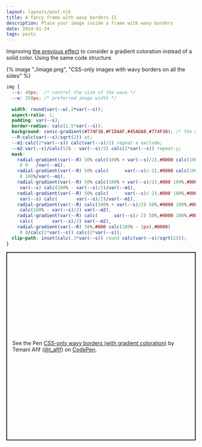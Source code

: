 ```yaml
---
layout: layouts/post.njk
title: A fancy frame with wavy borders II
description: Place your image inside a frame with wavy borders
date: 2024-01-24
tags: posts
---
```


Improving [the previous effect](/image-wavy-borders/) to consider a gradient coloration instead of a solid color. Using the same code structure.

{% image "./image.png", "CSS-only images with wavy borders on all the sides" %}

```css
img {
  --s: 40px;  /* control the size of the wave */
  --w: 250px; /* preferred image width */
  
  width: round(var(--w),2*var(--s));
  aspect-ratio: 1;
  padding: var(--s);
  border-radius: calc(1.5*var(--s));
  background: conic-gradient(#774F38,#F1D4AF,#45ADA8,#774F38); /* the gradient */
  --R:calc(var(--s)/sqrt(2)) at;
  --m1:calc(2*var(--s)) calc(var(--s)/2) repeat-x exclude;
  --m2:var(--s)/calc(51% - var(--s)/2) calc(2*var(--s)) repeat-y;
  mask:
    radial-gradient(var(--R) 50% calc(100% + var(--s)/2),#0000 calc(100% - 1px),#000) 
     0 0   /var(--m1),
    radial-gradient(var(--R) 50% calc(      var(--s)/-2),#0000 calc(100% - 1px),#000) 
     0 100%/var(--m1),
    radial-gradient(var(--R) 50% calc(100% + var(--s)/2),#000 100%,#0000 calc(100% + 1px)) 
     var(--s) calc(100% - var(--s)/2)/var(--m1),
    radial-gradient(var(--R) 50% calc(      var(--s)/-2),#000 100%,#0000 calc(100% + 1px)) 
     var(--s) calc(       var(--s)/2)/var(--m1),
    radial-gradient(var(--R) calc(100% + var(--s)/2) 50%,#0000 100%,#000 calc(100% + 1px))
     calc(100% - var(--s)/2) var(--m2),
    radial-gradient(var(--R) calc(      var(--s)/-2) 50%,#0000 100%,#000 calc(100% + 1px))
     calc(       var(--s)/2) var(--m2),
    radial-gradient(var(--R) 50%,#000 calc(100% - 1px),#0000) 
     0 0/calc(2*var(--s)) calc(2*var(--s));
  clip-path: inset(calc(.3*var(--s)) round calc(var(--s)/sqrt(2)));
}
```

<p class="codepen" data-height="500" data-default-tab="result" data-slug-hash="GReMgdW" data-preview="true" data-user="t_afif" style="height: 500px; box-sizing: border-box; display: flex; align-items: center; justify-content: center; border: 2px solid; margin: 1em 0; padding: 1em;">
  <span>See the Pen <a href="https://codepen.io/t_afif/pen/GReMgdW">
  CSS-only wavy borders (with gradient coloration)</a> by Temani Afif (<a href="https://codepen.io/t_afif">@t_afif</a>)
  on <a href="https://codepen.io">CodePen</a>.</span>
</p>
<script async src="https://cpwebassets.codepen.io/assets/embed/ei.js"></script>